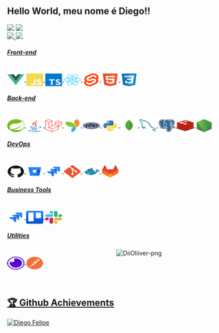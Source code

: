 ## Hello World, meu nome é Diego!! 
<div>
  <a href="https://instagram.com/diioliiver" target="_blank"><img src="https://img.shields.io/badge/-Instagram-%23E4405F?style=for-the-badge&logo=instagram&logoColor=white" target="_blank"></a>
  <a href="https://www.linkedin.com/in/diioliiver" target="_blank"><img src="https://img.shields.io/badge/-LinkedIn-%230077B5?style=for-the-badge&logo=linkedin&logoColor=white" target="_blank"></a> 
</div>
<div>
  <a href="https://github.com/diioliiver">
  <img height="180em" src="https://github-readme-stats-sigma-five.vercel.app/api?username=diioliiver&show_icons=true&theme=react&include_all_commits=true&count_private=true"/>
  <img height="180em" src="https://github-readme-stats.vercel.app/api/top-langs/?username=diioliiver&layout=compact&theme=react&langs_count=20"/>
</div> 
<div style="display: inline_block">
<h5>Front-end</h5>
<br>
  <img align="center" alt="DiiOliiver-React" height="30" width="40" title="Vue.js" src="https://raw.githubusercontent.com/devicons/devicon/master/icons/vuejs/vuejs-original.svg">
  <img align="center" alt="DiiOliiver-Js" height="30" width="40" title="Javascript" src="https://raw.githubusercontent.com/devicons/devicon/master/icons/javascript/javascript-plain.svg">
  <img align="center" alt="DiiOliiver-Ts" height="30" width="40" title="Typescript" src="https://raw.githubusercontent.com/devicons/devicon/master/icons/typescript/typescript-plain.svg">
  <img align="center" alt="DiiOliiver-React" height="30" width="40" title="react" src="https://raw.githubusercontent.com/devicons/devicon/master/icons/react/react-original.svg">
  <img align="center" alt="DiiOliiver-React" height="30" width="40" title="Svelte" src="https://raw.githubusercontent.com/devicons/devicon/master/icons/svelte/svelte-original.svg">
  <img align="center" alt="DiiOliiver-HTML" height="30" width="40" title="Html5" src="https://raw.githubusercontent.com/devicons/devicon/master/icons/html5/html5-original.svg">
  <img align="center" alt="DiiOliiver-CSS" height="30" width="40" title="CSS3" src="https://raw.githubusercontent.com/devicons/devicon/master/icons/css3/css3-original.svg">
<br>  
<h5>Back-end</h5>
<br>
  <img align="center" alt="DiiOliiver-Spring" height="30" width="40" title="Spring" src="https://raw.githubusercontent.com/devicons/devicon/master/icons/spring/spring-original.svg">
  <img align="center" alt="DiiOliiver-Java" height="30" width="40" title="Java" src="https://raw.githubusercontent.com/devicons/devicon/master/icons/java/java-original.svg">
  <img align="center" alt="DiiOliiver-Laravel" height="30" width="40" title="Laravel" src="https://raw.githubusercontent.com/devicons/devicon/master/icons/laravel/laravel-original.svg">
  <img align="center" alt="DiiOliiver-Yii" height="30" width="40" title="Yii" src="https://raw.githubusercontent.com/devicons/devicon/master/icons/yii/yii-original.svg">
  <img align="center" alt="DiiOliiver-php" height="30" width="40" title="PHP" src="https://raw.githubusercontent.com/devicons/devicon/master/icons/php/php-original.svg">
  <img align="center" alt="DiiOliiver-Python" height="30" width="40" title="Python" src="https://raw.githubusercontent.com/devicons/devicon/master/icons/python/python-original.svg">
  <img align="center" alt="DiiOliiver-MongoDB" height="30" width="40" title="MongoDB" src="https://raw.githubusercontent.com/devicons/devicon/master/icons/mongodb/mongodb-original.svg">
  <img align="center" alt="DiiOliiver-MySQL" height="30" width="40" title="MySQL" src="https://raw.githubusercontent.com/devicons/devicon/master/icons/mysql/mysql-original.svg">
  <img align="center" alt="DiiOliiver-PostgresSQL" height="30" width="40" title="PostgreSQL" src="https://raw.githubusercontent.com/devicons/devicon/master/icons/postgresql/postgresql-original.svg">
  <img align="center" alt="DiiOliiver-Redis" height="30" width="40" title="Redis" src="https://raw.githubusercontent.com/devicons/devicon/master/icons/redis/redis-original.svg">
  <img align="center" alt="DiiOliiver-Node" height="30" width="40" title="Node" src="https://raw.githubusercontent.com/devicons/devicon/master/icons/nodejs/nodejs-original.svg">
</div>
<h5>DevOps</h5>
<br>
<div>
  <img align="center" alt="DiiOliiver-Github" height="30" width="40" title="Github" src="https://raw.githubusercontent.com/devicons/devicon/master/icons/github/github-original.svg">
  <img align="center" alt="DiiOliiver-Bitbucket" height="30" width="40" title="Bitbucket" src="https://raw.githubusercontent.com/devicons/devicon/master/icons/bitbucket/bitbucket-original.svg">
  <img align="center" alt="DiiOliiver-Spring" height="30" width="40" title="Spring" src="https://raw.githubusercontent.com/devicons/devicon/master/icons/jira/jira-original.svg">
  <img align="center" alt="DiiOliiver-Spring" height="30" width="40" title="Spring" src="https://raw.githubusercontent.com/devicons/devicon/master/icons/git/git-original.svg">
  <img align="center" alt="DiiOliiver-Spring" height="30" width="40" title="Spring" src="https://raw.githubusercontent.com/devicons/devicon/master/icons/docker/docker-original.svg">
  <img align="center" alt="DiiOliiver-Spring" height="30" width="40" title="Spring" src="https://raw.githubusercontent.com/devicons/devicon/master/icons/gitlab/gitlab-original.svg">
</div>
<h5>Business Tools</h5>
<br>
<div>
  <img align="center" alt="DiiOliiver-Jira" height="30" width="40" title="Jira" src="https://raw.githubusercontent.com/devicons/devicon/master/icons/jira/jira-original.svg">
  <img align="center" alt="DiiOliiver-Trello" height="30" width="40" title="Trello" src="https://raw.githubusercontent.com/devicons/devicon/master/icons/trello/trello-original.svg">
  <img align="center" alt="DiiOliiver-Slack" height="30" width="40" title="Slack" src="https://raw.githubusercontent.com/devicons/devicon/master/icons/slack/slack-original.svg">
</div>
<h5>Utilities</h5>
<div>
  <img align="right" alt="DiiOliiver-png" width="250" src="https://64.media.tumblr.com/9dd51db7fe812a00fd68dc931a7012d7/5a8de5b73f829785-2c/s1280x1920/9c3472b65020b77939ab9c790a9e315f192c6696.png">
</div>
<br>
<div>
  <img align="center" alt="DiiOliiver-Insomnia" height="30" width="40" title="Insomnia" src="https://raw.githubusercontent.com/devicons/devicon/master/icons/insomnia/insomnia-original.svg">
  <img align="center" alt="DiiOliiver-Postman" height="30" width="40" title="Postman" src="https://raw.githubusercontent.com/devicons/devicon/master/icons/postman/postman-original.svg">
</div>
<br>
<br>

## 🏆 Github Achievements

<p align="left"> <a href="https://github.com/DiegoFelipe"><img src="https://github-profile-trophy.vercel.app/?username=DiegoFelipe&margin-w=5&theme=radical" alt="Diego Felipe" /></a>


<br/>
